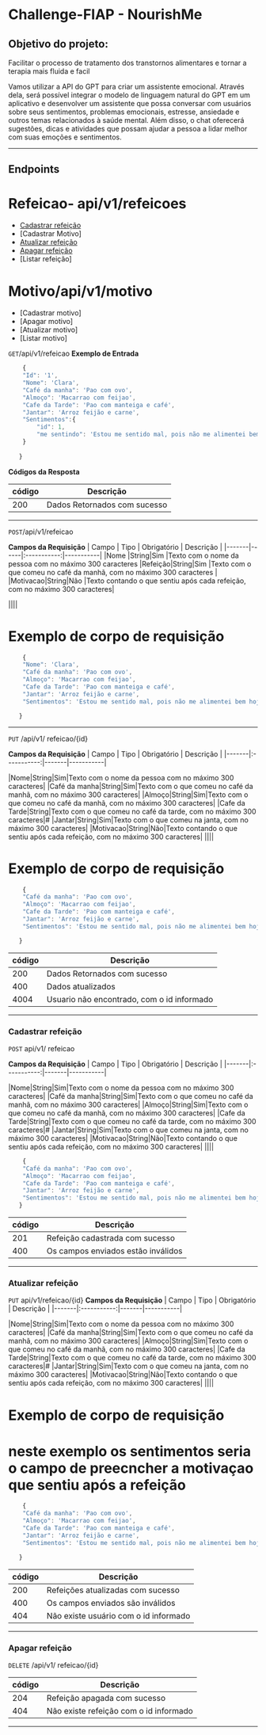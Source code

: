 # Challenge-FIAP - NourishMe <!-- Listagem dos endpoints -->


## Objetivo do projeto:
Facilitar o processo de tratamento dos transtornos alimentares e tornar a terapia mais fluida e facil

 Vamos utilizar a API do GPT para criar um assistente emocional. Através dela, será possível integrar o modelo de linguagem natural do GPT em um aplicativo e desenvolver um assistente que possa conversar com usuários sobre seus sentimentos, problemas emocionais, estresse, ansiedade e outros temas relacionados à saúde mental. Além disso, o chat oferecerá sugestões, dicas e atividades que possam ajudar a pessoa a lidar melhor com suas emoções e sentimentos.

---

## Endpoints 
# Refeicao- api/v1/refeicoes
 
- [Cadastrar refeição](#cadastrar-refeicao)
- [Cadastrar Motivo]
- [Atualizar refeição](#Atualizar-refeição)
- [Apagar refeição](#Apagar-refeição)
- [Listar refeição]

# Motivo/api/v1/motivo
- [Cadastrar motivo]
- [Apagar motivo]
- [Atualizar motivo]
- [Listar motivo]

<!-- Endereço do recurso -->

`GET`/api/v1/refeicao
**Exemplo de Entrada** 
```js
    {
 	"Id": '1',
 	"Nome": 'Clara',
 	"Café da manha": 'Pao com ovo',
 	"Almoço": 'Macarrao com feijao',
 	"Cafe da Tarde": 'Pao com manteiga e café',
 	"Jantar": 'Arroz feijão e carne',
 	"Sentimentos":{
        "id": 1,
        "me sentindo": 'Estou me sentido mal, pois não me alimentei bem hoje'
    }
     
   }
```
**Códigos da Resposta**

|código|Descrição
|-|-
200 | Dados Retornados com sucesso

--------------------

`POST`/api/v1/refeicao

**Campos da Requisição**
| Campo | Tipo | Obrigatório | Descrição |
|-------|------|:-----------:|-----------|
|Nome   |String|Sim          |Texto com o nome da pessoa com no máximo 300 caracteres
|Refeição|String|Sim         |Texto com o que comeu no café da manhã, com no máximo 300 caracteres |
|Motivacao|String|Não        |Texto contando o que sentiu após cada refeição, com no máximo 300 caracteres|

||||

# Exemplo de corpo de requisição
```js
    {
 	"Nome": 'Clara',
 	"Café da manha": 'Pao com ovo',
 	"Almoço": 'Macarrao com feijao',
 	"Cafe da Tarde": 'Pao com manteiga e café',
 	"Jantar": 'Arroz feijão e carne',
 	"Sentimentos": 'Estou me sentido mal, pois não me alimentei bem hoje'

   }
```
-------------------------

`PUT` /api/v1/ refeicao/{id}

**Campos da Requisição**
| Campo | Tipo | Obrigatório | Descrição |
|-------|:-----------:|-------|-----------|

|Nome|String|Sim|Texto com o nome da pessoa com no máximo 300 caracteres|
|Café da manha|String|Sim|Texto com o que comeu no café da manhã, com no máximo 300 caracteres|
|Almoço|String|Sim|Texto com o que comeu no café da manhã, com no máximo 300 caracteres|
|Cafe da Tarde|String|Texto com o que comeu no café da tarde, com no máximo 300 caracteres|#
|Jantar|String|Sim|Texto com o que comeu na janta, com no máximo 300 caracteres|
|Motivacao|String|Não|Texto contando o que sentiu após cada refeição, com no máximo 300 caracteres|
||||

# Exemplo de corpo de requisição
```js
    {
 	"Café da manha": 'Pao com ovo',
 	"Almoço": 'Macarrao com feijao',
 	"Cafe da Tarde": 'Pao com manteiga e café',
 	"Jantar": 'Arroz feijão e carne',
 	"Sentimentos": 'Estou me sentido mal, pois não me alimentei bem hoje'

   }
```

|código|Descrição
|-|-
200 | Dados Retornados com sucesso
400 | Dados atualizados
4004| Usuario não encontrado, com o id informado

--------------------------

### Cadastrar refeição
`POST` api/v1/ refeicao

**Campos da Requisição**
| Campo | Tipo | Obrigatório | Descrição |
|-------|:-----------:|-------|-----------|

|Nome|String|Sim|Texto com o nome da pessoa com no máximo 300 caracteres|
|Café da manha|String|Sim|Texto com o que comeu no café da manhã, com no máximo 300 caracteres|
|Almoço|String|Sim|Texto com o que comeu no café da manhã, com no máximo 300 caracteres|
|Cafe da Tarde|String|Texto com o que comeu no café da tarde, com no máximo 300 caracteres|#
|Jantar|String|Sim|Texto com o que comeu na janta, com no máximo 300 caracteres|
|Motivacao|String|Não|Texto contando o que sentiu após cada refeição, com no máximo 300 caracteres|
||||

```js
    {
 	"Café da manha": 'Pao com ovo',
 	"Almoço": 'Macarrao com feijao',
 	"Cafe da Tarde": 'Pao com manteiga e café',
 	"Jantar": 'Arroz feijão e carne',
 	"Sentimentos": 'Estou me sentido mal, pois não me alimentei bem hoje'
   }
```

|código|Descrição
|-|-
201 | Refeição cadastrada com sucesso
400 | Os campos enviados estão inválidos

-------------------------------------------

### Atualizar refeição
`PUT` api/v1/refeicao/{id}
**Campos da Requisição**
| Campo | Tipo | Obrigatório | Descrição |
|-------|:-----------:|-------|-----------|

|Nome|String|Sim|Texto com o nome da pessoa com no máximo 300 caracteres|
|Café da manha|String|Sim|Texto com o que comeu no café da manhã, com no máximo 300 caracteres|
|Almoço|String|Sim|Texto com o que comeu no café da manhã, com no máximo 300 caracteres|
|Cafe da Tarde|String|Texto com o que comeu no café da tarde, com no máximo 300 caracteres|#
|Jantar|String|Sim|Texto com o que comeu na janta, com no máximo 300 caracteres|
|Motivacao|String|Não|Texto contando o que sentiu após cada refeição, com no máximo 300 caracteres|
||||

# Exemplo de corpo de requisição
# neste exemplo os sentimentos  seria o campo de preecncher a motivaçao que sentiu após a refeição

```js
    {
 	"Café da manha": 'Pao com ovo',
 	"Almoço": 'Macarrao com feijao',
 	"Cafe da Tarde": 'Pao com manteiga e café',
 	"Jantar": 'Arroz feijão e carne',
 	"Sentimentos": 'Estou me sentido mal, pois não me alimentei bem hoje'

   }
```
|código|Descrição
|-|-
200 | Refeições atualizadas com sucesso
400 | Os campos enviados são inválidos
404 | Não existe usuário com o id informado

----------------------------------

### Apagar refeição
`DELETE` /api/v1/ refeicao/{id}

|código|Descrição
|-|-
204 | Refeição apagada com sucesso
404 | Não existe refeição com o id informado

---------------------------